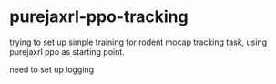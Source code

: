 # purejaxrl-ppo-tracking

trying to set up simple training for rodent mocap tracking task, using purejaxrl ppo as starting point. 

need to set up logging
